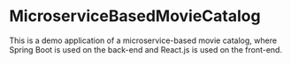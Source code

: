 # MicroserviceBasedMovieCatalog
This is a demo application of a microservice-based movie catalog, where Spring Boot is used on the back-end and React.js is used on the front-end.
